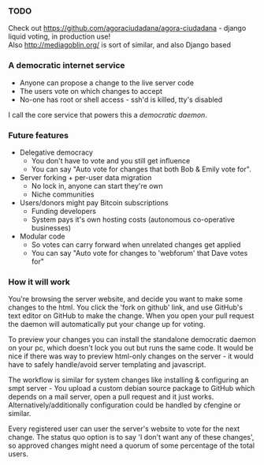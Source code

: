 ### TODO
Check out https://github.com/agoraciudadana/agora-ciudadana -  django liquid voting, in production use!  
Also http://mediagoblin.org/ is sort of similar, and also Django based

### A democratic internet service

- Anyone can propose a change to the live server code
- The users vote on which changes to accept
- No-one has root or shell access - ssh'd is killed, tty's disabled

I call the core service that powers this a *democratic daemon*.

### Future features

- Delegative democracy  
  - You don't have to vote and you still get influence
  - You can say "Auto vote for changes that both Bob & Emily vote for".
- Server forking + per-user data migration  
  - No lock in, anyone can start they're own
  - Niche communities
- Users/donors might pay Bitcoin subscriptions
  - Funding developers
  - System pays it's own hosting costs (autonomous co-operative businesses)
- Modular code
  - So votes can carry forward when unrelated changes get applied
  - You can say "Auto vote for changes to 'webforum' that Dave votes for"

### How it will work

You're browsing the server website, and decide you want to make some changes to the html.
You click the 'fork on github' link, and use GitHub's text editor on GitHub to make the change. When you open your pull request the daemon will automatically put your change up for voting.

To preview your changes you can install the standalone democratic daemon on your pc, which doesn't lock you out but runs the same code. It would be nice if there was way to preview html-only changes on the server - it would have to safely handle/avoid server templating and javascript.

The workflow is similar for system changes like installing & configuring an smpt server - You upload a custom debian source package to GitHub which depends on a mail server, open a pull request and it just works. Alternatively/additionally configuration could be handled by cfengine or similar.

Every registered user can user the server's website to vote for the next change. The status quo option is to say 'I don't want any of these changes', so approved changes might need a quorum of some percentage of the total users.
